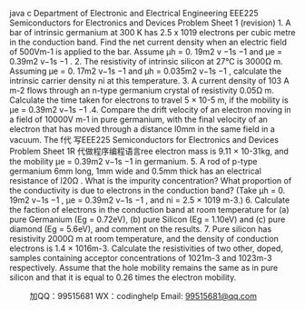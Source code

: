 java c
Department   of Electronic   and   Electrical   Engineering 
EEE225   Semiconductors   for   Electronics      and      Devices
Problem   Sheet   1   (revision) 1.          A   bar   of   intrinsic   germanium   at   300   K   has   2.5   x   1019    electrons   per   cubic   metre   in   the   conduction   band.   Find   the   net   current   density   when   an   electric   field   of   500Vm-1    is   applied   to   the   bar.   Assume μh       =       0.   19m2      v −1s −1 and μe      =      0.39m2   v−1s −1 .
2.          The   resistivity   of   intrinsic   silicon   at   27℃   is   3000Ω m.   Assuming      μe          =      0.   17m2   v−1s −1 and μh          =   0.035m2   v−1s −1 , calculate   the   intrinsic   carrier   density   ni      at   this   temperature.
3.          A   current   density   of   103   A   m-2    flows   through   an   n-type   germanium   crystal   of   resistivity   0.05Ω   m.   Calculate   the   time   taken   for   electrons   to   travel   5   ×   10-5   m, if   the   mobility   is      μe          = 0.39m2   v−1s −1 .4.          Compare   the   drift   velocity   of   an   electron   moving   in   a   field   of   10000V   m-1    in   pure   germanium, with   the    final velocity of   an electron that has moved through a distance l0mm   in   the   same   field   in   a   vacuum.   The   f代 写EEE225 Semiconductors for Electronics and Devices Problem Sheet 1R
代做程序编程语言ree   electron   mass   is   9.11   ×   10-31kg, and   the   mobility      μe          =   0.39m2   v−1s −1 in   germanium.
5.          A   rod   of   p-type   germanium   6mm   long,   1mm   wide   and   0.5mm   thick   has   an   electrical   resistance   of   l20Ω   .   What is the impurity concentration? What proportion of   the conductivity is due   to   electrons   in   the conduction   band? (Take      μh       =      0.   19m2   v−1s   −1   ,    μe      =      0.39m2   v−1s   −1   , and   ni   = 2.5   ×   1019   m-3.)
6.          Calculate the   faction   of   electrons in   the   conduction band   at room temperature   for   (a) pure   Germanium   (Eg   = 0.72eV), (b) pure   Silicon   (Eg   =   1.10eV) and   (c) pure   diamond   (Eg   =   5.6eV),   and   comment   on   the   results.
7.          Pure   silicon   has   resistivity   2000Ω   m   at   room   temperature,   and   the   density   of   conduction   electrons   is   1.4   ×   1016m-3. Calculate   the   resistivities   of   two   other, doped, samples   containing   acceptor   concentrations   of   1021m-3            and   1023m-3   respectively. Assume   that   the   hole   mobility   remains   the   same   as   in   pure   silicon   and   that   it   is   equal    to   0.26 times   the   electron   mobility.




         
加QQ：99515681  WX：codinghelp  Email: 99515681@qq.com
